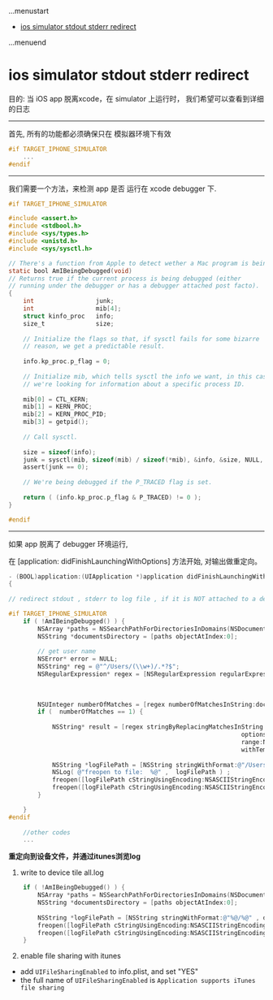 ...menustart

- [ios simulator stdout stderr redirect](#808223f71402e744750e77a2865d1277)

...menuend


<h2 id="808223f71402e744750e77a2865d1277"></h2>


# ios simulator stdout stderr redirect

目的: 当 iOS app 脱离xcode，在 simulator 上运行时， 我们希望可以查看到详细的日志

---
首先, 所有的功能都必须确保只在 模拟器环境下有效

```objective-c
#if TARGET_IPHONE_SIMULATOR
    ...
#endif
```

---
我们需要一个方法，来检测 app 是否 运行在 xcode debugger 下.

```objective-c
#if TARGET_IPHONE_SIMULATOR

#include <assert.h>
#include <stdbool.h>
#include <sys/types.h>
#include <unistd.h>
#include <sys/sysctl.h>

// There's a function from Apple to detect wether a Mac program is being debugged.
static bool AmIBeingDebugged(void)
// Returns true if the current process is being debugged (either
// running under the debugger or has a debugger attached post facto).
{
    int                 junk;
    int                 mib[4];
    struct kinfo_proc   info;
    size_t              size;
    
    // Initialize the flags so that, if sysctl fails for some bizarre
    // reason, we get a predictable result.
    
    info.kp_proc.p_flag = 0;
    
    // Initialize mib, which tells sysctl the info we want, in this case
    // we're looking for information about a specific process ID.
    
    mib[0] = CTL_KERN;
    mib[1] = KERN_PROC;
    mib[2] = KERN_PROC_PID;
    mib[3] = getpid();
    
    // Call sysctl.
    
    size = sizeof(info);
    junk = sysctl(mib, sizeof(mib) / sizeof(*mib), &info, &size, NULL, 0);
    assert(junk == 0);
    
    // We're being debugged if the P_TRACED flag is set.
    
    return ( (info.kp_proc.p_flag & P_TRACED) != 0 );
}

#endif
```

---
如果 app 脱离了 debugger 环境运行,

在 [application: didFinishLaunchingWithOptions] 方法开始,  对输出做重定向。

```objective-c
- (BOOL)application:(UIApplication *)application didFinishLaunchingWithOptions:(NSDictionary *)launchOptions
{
    
// redirect stdout , stderr to log file , if it is NOT attached to a debugger

#if TARGET_IPHONE_SIMULATOR
    if ( !AmIBeingDebugged() ) {
        NSArray *paths = NSSearchPathForDirectoriesInDomains(NSDocumentDirectory,NSUserDomainMask, YES);
        NSString *documentsDirectory = [paths objectAtIndex:0];
        
        // get user name
        NSError* error = NULL;
        NSString* reg = @"^/Users/(\\w+)/.*?$";
        NSRegularExpression* regex = [NSRegularExpression regularExpressionWithPattern:reg
                                                                               options:0
                                                                                 error:&error];
        
        NSUInteger numberOfMatches = [regex numberOfMatchesInString:documentsDirectory options:0 range:NSMakeRange(0, documentsDirectory.length )];
        if (  numberOfMatches == 1) {
            
            NSString* result = [regex stringByReplacingMatchesInString:documentsDirectory
                                                                options:0
                                                                range:NSMakeRange(0, documentsDirectory.length)
                                                                withTemplate:@"$1"];
            
            NSString *logFilePath = [NSString stringWithFormat:@"/Users/%@/Documents/ios-simulator.log" , result ];
            NSLog( @"freopen to file:  %@" ,  logFilePath ) ;
            freopen([logFilePath cStringUsingEncoding:NSASCIIStringEncoding],"a+",stderr);
            freopen([logFilePath cStringUsingEncoding:NSASCIIStringEncoding],"a+",stdout);
        }

    }
#endif
    
    //other codes
    ...

```

**重定向到设备文件，并通过itunes浏览log**

1. write to device tile all.log

```objective-c
    if ( !AmIBeingDebugged() ) {
        NSArray *paths = NSSearchPathForDirectoriesInDomains(NSDocumentDirectory,NSUserDomainMask, YES);
        NSString *documentsDirectory = [paths objectAtIndex:0];
        
        NSString *logFilePath = [NSString stringWithFormat:@"%@/%@" , documentsDirectory , @"app.log" ] ;
        freopen([logFilePath cStringUsingEncoding:NSASCIIStringEncoding],"a+",stderr);
        freopen([logFilePath cStringUsingEncoding:NSASCIIStringEncoding],"a+",stdout);
    }
```

2. enable file sharing with itunes

 - add `UIFileSharingEnabled` to info.plist, and set "YES"
 - the full name of `UIFileSharingEnabled` is `Application supports iTunes file sharing`
